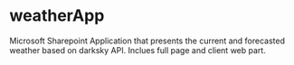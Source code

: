 # weatherApp

Microsoft Sharepoint Application that presents the current and forecasted weather based on darksky API.
Inclues full page and client web part.
